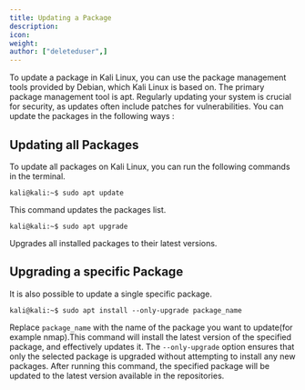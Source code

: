 ```yaml
---
title: Updating a Package
description:
icon:
weight:
author: ["deleteduser",]
---
```


To update a package in Kali Linux, you can use the package management tools provided by Debian, which Kali Linux is based on. The primary package management tool is apt. Regularly updating your system is crucial for security, as updates often include patches for vulnerabilities. You can update the packages in the following ways :

## Updating all Packages

To update all packages on Kali Linux, you can run the following commands in the terminal.

```console
kali@kali:~$ sudo apt update
```
This command updates the packages list.

```console
kali@kali:~$ sudo apt upgrade
```
Upgrades all installed packages to their latest versions.

## Upgrading a specific Package

It is also possible to update a single specific package.

```console
kali@kali:~$ sudo apt install --only-upgrade package_name
```
Replace `package_name` with the name of the package you want to update(for example nmap).This command will install the latest version of the specified package, and effectively updates it. The `--only-upgrade` option ensures that only the selected package is upgraded without attempting to install any new packages. After running this command, the specified package will be updated to the latest version available in the repositories.




